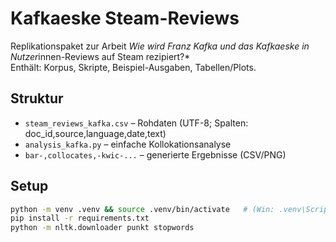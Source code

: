 # Kafkaeske Steam-Reviews

Replikationspaket zur Arbeit *Wie wird Franz Kafka und das Kafkaeske in Nutzer*innen-Reviews auf Steam rezipiert?*  
Enthält: Korpus, Skripte, Beispiel-Ausgaben, Tabellen/Plots.

## Struktur
- `steam_reviews_kafka.csv` – Rohdaten (UTF-8; Spalten: doc_id,source,language,date,text)
- `analysis_kafka.py` – einfache Kollokationsanalyse
- `bar-,collocates,-kwic-...` – generierte Ergebnisse (CSV/PNG)

## Setup
```bash
python -m venv .venv && source .venv/bin/activate   # (Win: .venv\Scripts\activate)
pip install -r requirements.txt
python -m nltk.downloader punkt stopwords
